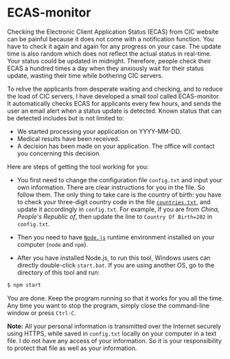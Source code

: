 ECAS-monitor
============

Checking the Electronic Client Application Status (ECAS) from CIC website can be painful because it does not come with a notification function. You have to check it again and again for any progress on your case. The update time is also random which does not reflect the actual status in real-time. Your status could be updated in midnight. Therefore, people check their ECAS a hundred times a day when they anxiously wait for their status update, wasting their time while bothering CIC servers.

To relive the applicants from desperate waiting and checking, and to reduce the load of CIC servers, I have developed a small tool called ECAS-monitor. It automatically checks ECAS for applicants every few hours, and sends the user an email alert when a status update is detected. Known status that can be detected includes but is not limited to:

* We started processing your application on YYYY-MM-DD.
* Medical results have been received.
* A decision has been made on your application. The office will contact you concerning this decision.

Here are steps of getting the tool working for you:

* You first need to change the configuration file `config.txt` and input your own information. There are clear instructions for you in the file. So follow them. The only thing to take care is the country of birth: you have to check your three-digit country code in the file [`countries.txt`](https://github.com/zhuheec/ECAS-monitor/blob/master/countries.txt), and update it accordingly in `config.txt`. For example, if you are from *China, People's Republic of*, then update the line to `Country Of Birth=202` in `config.txt`.

* Then you need to have <a href = "http://nodejs.org/" target="_blank">`Node.js`</a> runtime environment installed on your computer (`node` and `npm`). 

* After you have installed Node.js, to run this tool, Windows users can directly double-click `start.bat`. If you are using another OS, go to the directory of this tool and run:

```bash
$ npm start
```

You are done. Keep the program running so that it works for you all the time. Any time you want to stop the program, simply close the command-line window or press `Ctrl-C`.

**Note:** All your personal information is transmitted over the Internet securely using HTTPS, while saved in `config.txt` locally on your computer in a text file. I do not have any access of your information. So it is your responsibility to protect that file as well as your information.

